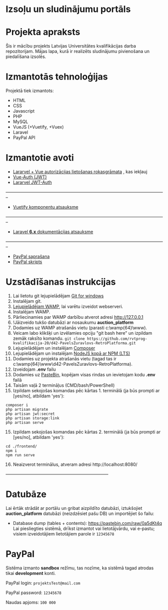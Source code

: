 # Izsoļu un sludinājumu portāls

# Projekta apraksts

Šis ir mācību projekts Latvijas Universitātes kvalifikācijas darba repozitorijam.
Mājas lapa, kurā ir realizēts sludinājumu pivienošana un piedalīšana izsolēs.

# Izmantotās tehnoloģijas

Projektā tiek izmantots:
- HTML
- CSS
- Javascript
- PHP
- MySQL
- VueJS (+Vuetify, +Vuex)
- Laravel
- PayPal API

# Izmantotie avoti

- [Lararvel + Vue autorizācijas lietošanas rokasgrāmata](https://medium.com/@ripoche.b/create-a-spa-with-role-based-authentication-with-laravel-and-vue-js-ac4b260b882f)
  , kas iekļauj
- [Vue-Auth (JWT)](https://websanova.com/docs/vue-auth/methods/index)
- [Lararvel JWT-Auth](https://jwt-auth.readthedocs.io/en/develop/)

–––––––––––––––––––––––––––––––––––––––––––––––––––––––––––––––––––––––––

- [Vuetify komponentu atsauksme](https://vuetifyjs.com/en/components/api-explorer/)

–––––––––––––––––––––––––––––––––––––––––––––––––––––––––––––––––––––––––

- [Laravel __6.x__ dokumentācijas atsauksme](https://laravel.com/docs/6.x/readme)

–––––––––––––––––––––––––––––––––––––––––––––––––––––––––––––––––––––––––

- [PayPal saprašana](https://developer.paypal.com/docs/checkout/reference/upgrade-integration/#1-understand-the-javascript-sdk-checkout-flow)
- [PayPal skripts](https://developer.paypal.com/docs/checkout/reference/upgrade-integration/#4-set-up-the-transaction)

# Uzstādīšanas instrukcijas
1. Lai lietotu git lejupielādējam [Git for windows](https://git-scm.com/download/win)
2. Instalējam git.
3. [Lejupielādējam WAMP](https://sourceforge.net/projects/wampserver/), lai varētu izveidot webserveri.
4. Instalējam WAMP.
5. Pārliecinamies par WAMP darbību atverot adresi http://127.0.0.1
6. !Jāizveido tukšo datubāzi ar nosaukumu __auction_platform__
6. Dodamies uz WAMP atrašanās vietu (parasti c:\wamp{64}\www).
7. Veicam labo klikšķi un izvēlamies opciju "git bash here" un izpildam zemāk raksīto komandu.
`git clone https://github.com/rvtprog-kvalifikacija-20/d42-PavelsZuravlovs-RetroPlatforma.git`
8. Lejupielādējam un instalējam [Composer](https://getcomposer.org/download/)
9. Lejupielādējam un instalējam [NodeJS kopā ar NPM (LTS)](https://nodejs.org/en/)
10. Dodamies uz projekta atrašanās vietu (tagad tas ir c:\wamp{64}\www\d42-PavelsZuravlovs-RetroPlatforma).
11. Izveidojam __.env__ failu
12. Dodamies uz [PasteBin](https://pastebin.com/Pq1BLe1w), kopējam visas rindas un ievietojam kodu __.env__ failā
13. Taisām vaļā 2 termināļus (CMD/bash/PowerShell)
14. Izpildam sekojošas komandas pēc kārtas 1. terminālā (ja būs prompti ar [yes/no], atbildam 'yes'):
```
composer i
php artisan migrate
php artisan jwt:secret
php artisan storage:link
php artisan serve
```
15. Izpildam sekojošas komandas pēc kārtas 2. terminālā (ja būs prompti ar [yes/no], atbildam 'yes'):
```
cd ./frontend/
npm i
npm run serve
```

16. Neaizverot terminālus, atveram adresi http://localhost:8080/

–––––––––––––––––––––––––––––––––––––––––––––––

# Datubāze
Lai ērtāk strādāt ar portālu un gribat aizpildīto datubāzi, iztukšojiet __auction_platform__ datubāzi (neizdzēsiet pašu DB) un importējiet šo failu:
- Database dump (tables + contents): https://pastebin.com/raw/0a5dKt4q
Lai piesliegties sistēmā, drīkst izmantot vai lietotājvārdu, vai e-pastu; visiem izveidotājiem lietotājiem parole ir `12345678`

# PayPal
Sistēma izmanto __sandbox__ režīmu, tas nozīme, ka sistēmā tagad atrodas tikai __development__ konti.

PayPal login: `projektsTest@mail.com`

PayPal password: `12345678`

Naudas apjoms: `100 000`
